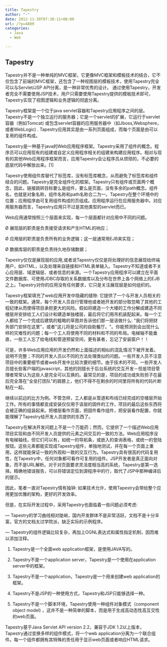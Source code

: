 ```yaml
---
title: Tapestry
author: "-"
date: 2012-11-30T07:38:11+00:00
url: /?p=4809
categories:
  - Java
  - Web

---
```

## Tapestry
Tapestry并不是一种单纯的MVC框架，它更像MVC框架和模板技术的结合，它不仅包含了前端的MVC框架，还包含了一种视图层的模板技术，使用Tapestry完全可以与Servlet/JSP API分离，是一种非常优秀的设计。 通过使用Tapestry，开发者完全不需要使用JSP技术，用户只需要使用Tapestry提供的模板技术即可，Tapestry实现了视图逻辑和业务逻辑的彻底分离。

Tapestry框架是一个位于java servlet容器和Tapestry应用程序之间的层。Tapestry不是一个独立运行的服务器；它是一个servlet的扩展，它运行于servlet容器（例如Tomcat) 或包含servlet容器的应用服务器中（如Jboss,Websphere，或者WebLogic) . Tapestry应用其实是由一系列页面组成，而每个页面是由可以复用的组件构成。


Tapestry是一种基于java的Web应用程序框架。Tapestry采用了组件的概念。程序员可以应用现有的组建或自定义应用程序相关的组建来构建应用程序。相对与现有的其他Web应用程序框架而言，应用Tapestry会让程序员从烦琐的，不必要的底层代码中解放出来。[1]


Tapestry使用组件库替代了标签库，没有标签库概念，从而避免了标签库和组件结合的问题。Tapestry是完全组件化的框架。Tapestry只有组件或页面两个概念，因此，链接跳转目标要么是组件，要么是页面，没有多余的path概念。组件名，也就是对象名称，组件名称和path名称合二为一。Tapestry在整个环境中的位置；应用程序由可复用组件构成的页组成。应用程序运行在应用服务器中。对应用服务器而言，Tapestry应用只不过是其他类型的servlet而已。


Web应用通常按照三个层面来实现，每一个层面都针对应用中不同的问题。


&Oslash; 展现层的职责是负责接受请求和产生HTML的响应；


&Oslash; 应用层的职责是负责所有的业务逻辑；这一层通常用EJB来实现；


&Oslash; 数据库层的职责是负责持久地存储数据；


Tapestry仅仅是展现层的应用,或者说Tapestry仅仅是将处理好的信息展现给终端用户，如HTML，以及处理来自链接和HTML表单输入。Tapestry不知道或者不关心应用层、域逻辑层、或者信息的来源。一个Tapestry应用程序可以建立在平面文件数据库、可使用JDBC存取的关系数据库以及分布在世界上各个网络上的EJB之上。Tapestry对你的应用没有任何要求，它只是关注展现层是如何组织的。


Tapestry框架填充了web应用开发中隐藏的缝隙: 它提供了一个与开发人员相关的一致的框架。通常，每个开发人员自行管理他或者她开发的部分取忽略了其他的工程纪律从而使得项目承担更大的风险。假如将建造一个大楼的工作分解成建造不同楼层并安排给工人们设计和建造单独楼层，最后将它们用吊机装配起来。每一个工人都给了一个完成后建筑的粗略的草图并告诉他们那一层该做什么: "我们将把财务部门安排在这里"，或者"这儿将是公司的自助餐厅。"。你能预测到会出现什么样的灾难性的问题；每一个工人将使用不同的材料和不同的布局。电梯轴不能垂直，一些工人忘了给电线和管道预留空间，更有甚者，忘记了安装窗户！！


可是，许多Web应用应用的开发仍然和上面描述的相似的混乱情况下被开发着。说明不完整；不同的开发人员以不同的方法处理类似的问题。一些开发人员不注意项目中的重要细节或者web开发中比较次要的细节。由于技术的不同，一些开发人员擅长些客户端的javascript，其他的则擅长于后台系统的交互开发－但是项目管理者常常认为这些人是完全可以互换的。最常见的是，项目的成功或失败担子在最后完全落在"全垒打团队"的肩膀上，他们不得不在剩余的时间里将所有的代码片断粘在一起。


继续以前边的比方为例。不管怎样，工人都是从管道和布线已经完成的空楼层开始工作。所有的事情都变成安装仅仅用于该层的固件的工作，项目的最后这些东西将会被正确的组装起来。把楼层看作页面，把固件看作组件，把安装看作配置，你就能理解了Tapestry给开发人员提供的东西了。


Tapestry在解决开发问题上不是一个万能药；然而，它提供了一个描述Web应用项目实现和由不同开发人员提供的元素之间交互的一致的方法。Web应用程序没有电梯轴线，但它们可以有，如统一的导航条，或嵌入的查询表格，或统一的登陆按钮。这些元素都能实现成Tapestry组件，单独地测试，并在每一个页面上重用，这样就能保证一致的外观和一致的交互行为。Tapestry具有很高的代码复用性，在Tapestry中，任何对象都可看作可复用的组件。JSP开发者是真正面向对象，而不是URL解析。对于对页面要求灵活度相当高的系统，Tapestry是第一选择。精确地错误报告，可以将错误定位到源程序中的行，取代了JSP中那种编译后的提示。


因此，笔者一直对Tapestry情有独钟: 如果技术允许，使用Tapestry会带给整个应用更加优雅的架构，更好的开发效率。


但是，在实际开发过程中，采用Tapestry也面临着一些问题必须考虑: 


— Tapestry的学习曲线相对陡峭，国内开发群体不是非常活跃，文档不是十分丰富。官方的文档太过学院派，缺乏实际的示例程序。


— Tapestry的组件逻辑比较复杂，再加上OGNL表达式和属性指定机制，因而难以添加注释。


1. Tapestry是一个全面web application框架，是使用JAVA写的。


2. Tapestry不是一个application server，Tapestry是一个使用在application server中的框架。


3. Tapestry不是一个application，Tapestry是一个用来创建web application的框架。


4. Tapestry不是JSP的一种使用方式，Tapestry和JSP只能够选择一种。


5. Tapestry不是一个脚本环境，Tapestry使用一种组件对象模式（component object model) ，这并不是一种简单的脚本，而是用于生成高动态性高互交性的web页面。


Tapestry基于Java Servlet API version 2.2，兼容于JDK 1.2以上版本，Tapestry通过变换多样的组件模式，将一个web application分离为一个联合组件。每一个组件都拥有其特殊的责任用于显示web页面或者响应HTML请求。